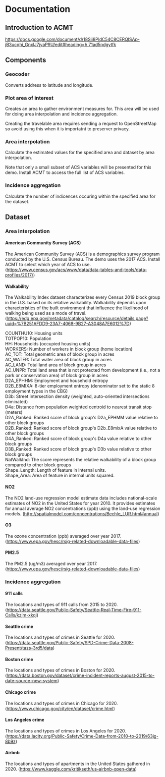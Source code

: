# Documentation
## Introduction to ACMT
https://docs.google.com/document/d/18Sii8PldC54C8CERQISAp-jB3ucqhi_GnxlJ7jyaP9U/edit#heading=h.71ad5pdgytfk
## Components
### Geocoder
Converts address to latitude and longitude.  

### Plot area of interest
Creates an area to gather environment measures for. This area will be used for doing area interpolation and incidence aggregation.  

Creating the travelable area requires sending a request to OpenStreetMap so avoid using this when it is importatnt to preserver privacy.  
### Area interpolation
Calculate the estimated values for the specified area and dataset by area interpolation.  

Note that only a small subset of ACS variables will be presented for this demo. Install ACMT to access the full list of ACS variables.  
### Incidence aggregation
Calculate the number of indicences occuring within the specified area for the dataset.  

## Dataset
### Area interpolation
#### American Community Survey (ACS)
The American Community Survey (ACS) is a demographics survey program conducted by the U.S. Census Bureau. The demo uses the 2017 ACS. Install ACMT to select which year of ACS to use. (https://www.census.gov/acs/www/data/data-tables-and-tools/data-profiles/2017/)  
#### Walkability
The Walkability Index dataset characterizes every Census 2019 block group in the U.S. based on its relative walkability. Walkability depends upon characteristics of the built environment that influence the likelihood of walking being used as a mode of travel. (https://edg.epa.gov/metadata/catalog/search/resource/details.page?uuid=%7B251AFDD9-23A7-4068-9B27-A3048A7E6012%7D)  

COUNTHU10: Housing units  
TOTPOP10: Population  
HH: Households (occupied housing units)  
WORKERS: Number of workers in block group (home location)  
AC_TOT: Total geometric area of block group in acres  
AC_WATER: Total water area of block group in acres  
AC_LAND: Total land area of block group in acres  
AC_UNPR: Total land area that is not protected from development (i.e., not a park or conservation area) of block group in acres  
D2A_EPHHM: Employment and household entropy  
D2B_E8MIXA: 8-tier employment entropy (denominator set to the static 8 employment types in the CBG)  
D3b: Street intersection density (weighted, auto-oriented intersections eliminated)  
D4a: Distance from population weighted centroid to nearest transit stop (meters)  
D2A_Ranked: Ranked score of block group's D2a_EPHMM value relative to other block groups  
D2B_Ranked: Ranked score of block group's D2b_E8mixA value relative to other block groups  
D4A_Ranked: Ranked score of block group's D4a value relative to other block groups  
D3B_Ranked: Ranked score of block group's D3b value relative to other block groups  
NatWalkInd: The score represents the relative walkability of a block group compared to other block groups  
Shape_Length: Length of feature in internal units.  
Shape_Area: Area of feature in internal units squared.  

#### NO2
The NO2 land-use regression model estimate data includes national-scale estimates of NO2 in the United States for year 2010. It provides estimates for annual average NO2 concentrations (ppb) using the land-use regression models. (http://spatialmodel.com/concentrations/Bechle_LUR.html#annual)  
#### O3
The ozone concentration (ppb) averaged over year 2017. (https://www.epa.gov/hesc/rsig-related-downloadable-data-files) 

#### PM2.5
The PM2.5 (ug/m3) averaged over year 2017. (https://www.epa.gov/hesc/rsig-related-downloadable-data-files) 

### Incidence aggregation
#### 911 calls
The locations and types of 911 calls from 2015 to 2020. (https://data.seattle.gov/Public-Safety/Seattle-Real-Time-Fire-911-Calls/kzjm-xkqj)  

#### Seattle crime
The locations and types of crimes in Seattle for 2020. (https://data.seattle.gov/Public-Safety/SPD-Crime-Data-2008-Present/tazs-3rd5/data)   

#### Boston crime
The locations and types of crimes in Boston for 2020. (https://data.boston.gov/dataset/crime-incident-reports-august-2015-to-date-source-new-system)  

#### Chicago crime
The locations and types of crimes in Chicago for 2020. (https://www.chicago.gov/city/en/dataset/crime.html)  

#### Los Angeles crime
The locations and types of crimes in Los Angeles for 2020. (https://data.lacity.org/Public-Safety/Crime-Data-from-2010-to-2019/63jg-8b9z)  

#### Airbnb
The locations and types of apartments in the United States gathered in 2020. (https://www.kaggle.com/kritikseth/us-airbnb-open-data)  



